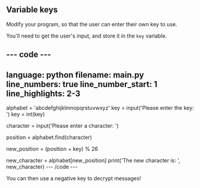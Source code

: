 ## Variable keys

Modify your program, so that the user can enter their own key to use. 

You'll need to get the user's input, and store it in the `key` variable.

--- code ---
---
language: python
filename: main.py
line_numbers: true
line_number_start: 1
line_highlights: 2-3
---
alphabet = 'abcdefghijklmnopqrstuvwxyz'
key = input('Please enter the key: ')
key = int(key)

character = input('Please enter a character: ')

position = alphabet.find(character)

new_position = (position + key) % 26

new_character = alphabet[new_position]
print('The new character is: ', new_character)
--- /code ---

You can then use a negative key to decrypt messages!
